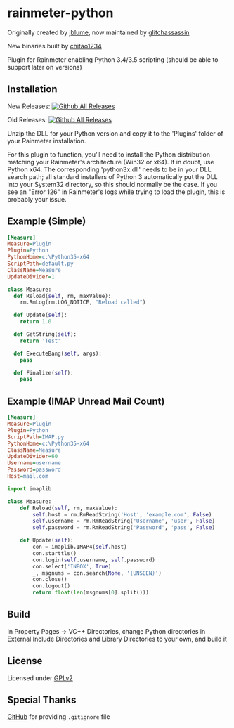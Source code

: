 rainmeter-python
================

Originally created by [jblume](https://github.com/jblume), now maintained by [glitchassassin](https://github.com/glitchassassin)

New binaries built by [chitao1234](https://github.chitao1234/rainmeter-python)

Plugin for Rainmeter enabling Python 3.4/3.5 scripting (should be able to support later on versions)

Installation
------------
New Releases: [![Github All Releases](https://img.shields.io/github/downloads/chitao1234/rainmeter-python/total.svg)](https://github.com/chitao1234/rainmeter-python/releases)

Old Releases: [![Github All Releases](https://img.shields.io/github/downloads/glitchassassin/rainmeter-python/total.svg)](https://github.com/glitchassassin/rainmeter-python/releases)

Unzip the DLL for your Python version and copy it to the 'Plugins' folder of your Rainmeter installation.

For this plugin to function, you'll need to install the Python distribution matching your Rainmeter's architecture (Win32 or x64). If in doubt, use Python x64.
The corresponding 'python3x.dll' needs to be in your DLL search path; all standard installers of Python 3 automatically put the DLL into your System32 directory, so this should normally be the case. If you see an "Error 126" in Rainmeter's logs while trying to load the plugin, this is probably your issue.

Example (Simple)
-------
```ini
[Measure]
Measure=Plugin
Plugin=Python
PythonHome=c:\Python35-x64
ScriptPath=default.py
ClassName=Measure
UpdateDivider=1
```

```python
class Measure:
  def Reload(self, rm, maxValue):
    rm.RmLog(rm.LOG_NOTICE, "Reload called")

  def Update(self):
    return 1.0

  def GetString(self):
    return 'Test'

  def ExecuteBang(self, args):
    pass

  def Finalize(self):
    pass
```


Example (IMAP Unread Mail Count)
-------
```ini
[Measure]
Measure=Plugin
Plugin=Python
ScriptPath=IMAP.py
PythonHome=c:\Python35-x64
ClassName=Measure
UpdateDivider=60
Username=username
Password=password
Host=mail.com
```

```python
import imaplib

class Measure:
    def Reload(self, rm, maxValue):
        self.host = rm.RmReadString('Host', 'example.com', False)
        self.username = rm.RmReadString('Username', 'user', False)
        self.password = rm.RmReadString('Password', 'pass', False)

    def Update(self):
        con = imaplib.IMAP4(self.host)
        con.starttls()
        con.login(self.username, self.password)
        con.select('INBOX', True)
        _, msgnums = con.search(None, '(UNSEEN)')
        con.close()
        con.logout()
        return float(len(msgnums[0].split()))
```

Build
-------
In Property Pages -> VC++ Directories, change Python directories in External Include Directories and Library Directories to your own, and build it

License
-------
Licensed under [GPLv2](https://www.gnu.org/licenses/old-licenses/gpl-2.0.txt)

Special Thanks
-------
[GitHub](https://github.com/github/gitignore) for providing ```.gitignore``` file